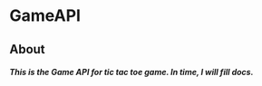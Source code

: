 <h1>GameAPI</h1>

<h2>About</h2>

<h5>This is the Game API for tic tac toe game. In time, I will fill docs.</h5>